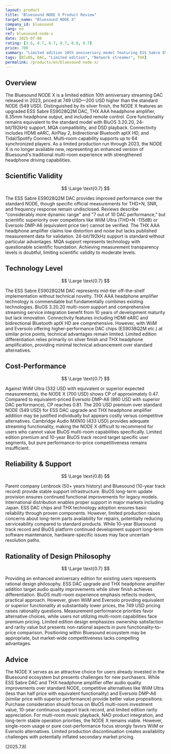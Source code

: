 ```yaml
---
layout: product
title: "Bluesound NODE X Product Review"
target_name: "Bluesound NODE X"
company_id: bluesound
lang: en
ref: bluesound-node-x
date: 2025-07-08
rating: [3.6, 0.7, 0.7, 0.7, 0.8, 0.7]
price: 700
summary: "Limited edition 10th anniversary model featuring ESS Sabre ES9028Q2M DAC and THX AAA headphone amplifier in silver finish. Priced at 749 USD, but faces challenging value proposition against WiiM Ultra and Eversolo competitors in measurements and cost performance."
tags: [BluOS, DAC, "Limited edition", "Network streamer", THX]
permalink: /products/en/bluesound-node-x/
---
```


## Overview

The Bluesound NODE X is a limited edition 10th anniversary streaming DAC released in 2023, priced at 749 USD—200 USD higher than the standard NODE (549 USD). Distinguished by its silver finish, the NODE X features an upgraded ESS Sabre ES9028Q2M DAC, THX AAA headphone amplifier, 6.35mm headphone output, and included remote control. Core functionality remains equivalent to the standard model with BluOS 3.20.20, 24-bit/192kHz support, MQA compatibility, and DSD playback. Connectivity includes HDMI eARC, AirPlay 2, bidirectional Bluetooth aptX HD, and Tidal/Spotify Connect. Multi-room capability supports up to 64 synchronized players. As a limited production run through 2023, the NODE X is no longer available new, representing an enhanced version of Bluesound's traditional multi-room experience with strengthened headphone driving capabilities.

## Scientific Validity

$$ \Large \text{0.7} $$

The ESS Sabre ES9028Q2M DAC provides improved performance over the standard NODE, though specific official measurements for THD+N, SNR, and frequency response remain undisclosed. Reviews describe "considerably more dynamic range" and "7 out of 10 DAC performance," but scientific superiority over competitors like WiiM Ultra (THD+N -115dB) or Eversolo DMP-A6 (equivalent price tier) cannot be verified. The THX AAA headphone amplifier claims low distortion and noise but lacks published measurement data for validation. 24-bit/192kHz support is standard without particular advantages. MQA support represents technology with questionable scientific foundation. Achieving measurement transparency levels is doubtful, limiting scientific validity to moderate levels.

## Technology Level

$$ \Large \text{0.7} $$

The ESS Sabre ES9028Q2M DAC represents mid-tier off-the-shelf implementation without technical novelty. THX AAA headphone amplifier technology is commendable but fundamentally combines existing technologies. BluOS 3.20.20 multi-room support and comprehensive streaming service integration benefit from 10 years of development maturity but lack innovation. Connectivity features including HDMI eARC and bidirectional Bluetooth aptX HD are comprehensive. However, with WiiM and Eversolo offering higher-performance DAC chips (ES9038Q2M etc.) at similar price points, technical advantages remain limited. Limited edition differentiation relies primarily on silver finish and THX headphone amplification, providing minimal technical advancement over standard alternatives.

## Cost-Performance

$$ \Large \text{0.7} $$

Against WiiM Ultra (332 USD with equivalent or superior expected measurements), the NODE X (700 USD) shows CP of approximately 0.47. Compared to equivalent-priced Eversolo DMP-A6 (860 USD with superior DAC performance), CP reaches 0.81. The 200 USD premium over standard NODE (549 USD) for ESS DAC upgrade and THX headphone amplifier addition may be justified individually but appears costly versus competitive alternatives. Cambridge Audio MXN10 (433 USD) provides adequate streaming functionality, making the NODE X difficult to recommend for users who cannot value BluOS multi-room capabilities specifically. Limited edition premium and 10-year BluOS track record target specific user segments, but pure performance-to-price competitiveness remains insufficient.

## Reliability & Support

$$ \Large \text{0.8} $$

Parent company Lenbrook (50+ years history) and Bluesound (10-year track record) provide stable support infrastructure. BluOS long-term update provision ensures continued functional improvements for legacy models. International distribution enables proper support in major markets including Japan. ESS DAC chips and THX technology adoption ensures basic reliability through proven components. However, limited production raises concerns about long-term parts availability for repairs, potentially reducing serviceability compared to standard products. While 10-year Bluesound track record and BluOS platform continued development support long-term software maintenance, hardware-specific issues may face uncertain resolution paths.

## Rationality of Design Philosophy

$$ \Large \text{0.7} $$

Providing an enhanced anniversary edition for existing users represents rational design philosophy. ESS DAC upgrade and THX headphone amplifier addition target audio quality improvements while silver finish achieves differentiation. BluOS multi-room experience emphasis reflects modern, practical approach. However, given WiiM and Eversolo providing equivalent or superior functionality at substantially lower prices, the 749 USD pricing raises rationality questions. Measurement performance priorities favor alternative choices, while users not utilizing multi-room capabilities face premium pricing. Limited edition design emphasizes ownership satisfaction and rarity value but presents non-rational aspects in pure functionality-to-price comparison. Positioning within Bluesound ecosystem may be appropriate, but market-wide competitiveness lacks compelling advantages.

## Advice

The NODE X serves as an attractive choice for users already invested in the Bluesound ecosystem but presents challenges for new purchasers. While ESS Sabre DAC and THX headphone amplifier offer audio quality improvements over standard NODE, competitive alternatives like WiiM Ultra (less than half price with equivalent functionality) and Eversolo DMP-A6 (similar price with superior performance) provide better value propositions. Purchase consideration should focus on BluOS multi-room investment value, 10-year continuous support track record, and limited edition rarity appreciation. For multi-room music playback, NAD product integration, and long-term stable operation priorities, the NODE X remains viable. However, single-room usage or pure cost-performance focus strongly favors WiiM or Eversolo alternatives. Limited production discontinuation creates availability challenges with potentially inflated secondary market pricing.

(2025.7.8)